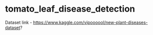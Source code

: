 # tomato_leaf_disease_detection


Dataset link - https://www.kaggle.com/vipoooool/new-plant-diseases-dataset?
